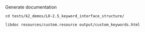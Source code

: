 Generate documentation

`cd tests/k2_demos/LO-2.5_keyword_interface_structure/`

`libdoc resources/custom.resource output/custom_keywords.html`